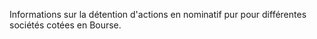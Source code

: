 Informations sur la détention d'actions en nominatif pur pour différentes sociétés cotées en Bourse.
